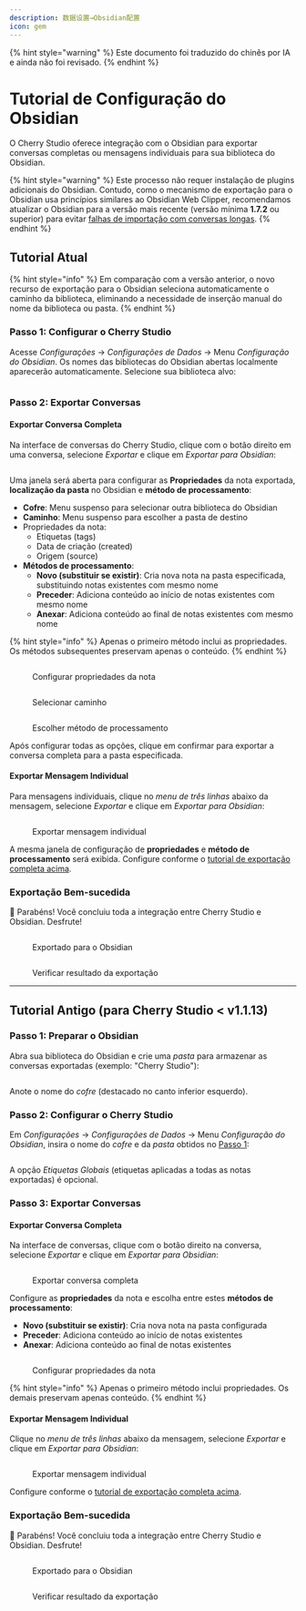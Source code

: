 ```yaml
---
description: 数据设置→Obsidian配置
icon: gem
---
```


{% hint style="warning" %}
Este documento foi traduzido do chinês por IA e ainda não foi revisado.
{% endhint %}

# Tutorial de Configuração do Obsidian

O Cherry Studio oferece integração com o Obsidian para exportar conversas completas ou mensagens individuais para sua biblioteca do Obsidian.

{% hint style="warning" %}
Este processo não requer instalação de plugins adicionais do Obsidian. Contudo, como o mecanismo de exportação para o Obsidian usa princípios similares ao Obsidian Web Clipper, recomendamos atualizar o Obsidian para a versão mais recente (versão mínima **1.7.2** ou superior) para evitar [falhas de importação com conversas longas](https://github.com/obsidianmd/obsidian-clipper/releases/tag/0.7.0).
{% endhint %}

## Tutorial Atual

{% hint style="info" %}
Em comparação com a versão anterior, o novo recurso de exportação para o Obsidian seleciona automaticamente o caminho da biblioteca, eliminando a necessidade de inserção manual do nome da biblioteca ou pasta.
{% endhint %}

### Passo 1: Configurar o Cherry Studio

Acesse _Configurações_ →  _Configurações de Dados_ → Menu _Configuração do Obsidian_. Os nomes das bibliotecas do Obsidian abertas localmente aparecerão automaticamente. Selecione sua biblioteca alvo:

<figure><img src="../.gitbook/assets/image (142).png" alt=""><figcaption></figcaption></figure>

### Passo 2: Exportar Conversas

#### Exportar Conversa Completa

Na interface de conversas do Cherry Studio, clique com o botão direito em uma conversa, selecione _Exportar_ e clique em _Exportar para Obsidian_:

<figure><img src="../.gitbook/assets/image (143).png" alt=""><figcaption></figcaption></figure>

Uma janela será aberta para configurar as **Propriedades** da nota exportada, **localização da pasta** no Obsidian e **método de processamento**:

* **Cofre**: Menu suspenso para selecionar outra biblioteca do Obsidian
* **Caminho**: Menu suspenso para escolher a pasta de destino
* Propriedades da nota:
  * Etiquetas (tags)
  * Data de criação (created)
  * Origem (source)
* **Métodos de processamento**:
  * **Novo (substituir se existir)**: Cria nova nota na pasta especificada, substituindo notas existentes com mesmo nome
  * **Preceder**: Adiciona conteúdo ao início de notas existentes com mesmo nome
  * **Anexar**: Adiciona conteúdo ao final de notas existentes com mesmo nome

{% hint style="info" %}
Apenas o primeiro método inclui as propriedades. Os métodos subsequentes preservam apenas o conteúdo.
{% endhint %}

<figure><img src="../.gitbook/assets/image (144).png" alt=""><figcaption><p>Configurar propriedades da nota</p></figcaption></figure>

<figure><img src="../.gitbook/assets/image (145).png" alt=""><figcaption><p>Selecionar caminho</p></figcaption></figure>

<figure><img src="../.gitbook/assets/image (146).png" alt=""><figcaption><p>Escolher método de processamento</p></figcaption></figure>

Após configurar todas as opções, clique em confirmar para exportar a conversa completa para a pasta especificada.

#### Exportar Mensagem Individual

Para mensagens individuais, clique no _menu de três linhas_ abaixo da mensagem, selecione _Exportar_ e clique em _Exportar para Obsidian_:

<figure><img src="../.gitbook/assets/image (147).png" alt=""><figcaption><p>Exportar mensagem individual</p></figcaption></figure>

A mesma janela de configuração de **propriedades** e **método de processamento** será exibida. Configure conforme o [tutorial de exportação completa acima](obsidian.md#dao-chu-wan-zheng-dui-hua).

### Exportação Bem-sucedida

🎉 Parabéns! Você concluiu toda a integração entre Cherry Studio e Obsidian. Desfrute!

<figure><img src="../.gitbook/assets/image (140).png" alt=""><figcaption><p>Exportado para o Obsidian</p></figcaption></figure>

<figure><img src="../.gitbook/assets/image (139).png" alt=""><figcaption><p>Verificar resultado da exportação</p></figcaption></figure>

***

## Tutorial Antigo (para Cherry Studio < v1.1.13)

### Passo 1: Preparar o Obsidian

Abra sua biblioteca do Obsidian e crie uma _pasta_ para armazenar as conversas exportadas (exemplo: "Cherry Studio"):

<figure><img src="../.gitbook/assets/image (127).png" alt=""><figcaption></figcaption></figure>

Anote o nome do _cofre_ (destacado no canto inferior esquerdo).

### Passo 2: Configurar o Cherry Studio

Em _Configurações_ →  _Configurações de Dados_ → Menu _Configuração do Obsidian_, insira o nome do _cofre_ e da _pasta_ obtidos no [Passo 1](obsidian.md#di-yi-bu):

<figure><img src="../.gitbook/assets/image (129).png" alt=""><figcaption></figcaption></figure>

A opção _Etiquetas Globais_ (etiquetas aplicadas a todas as notas exportadas) é opcional.

### Passo 3: Exportar Conversas

#### Exportar Conversa Completa

Na interface de conversas, clique com o botão direito na conversa, selecione _Exportar_ e clique em _Exportar para Obsidian_:

<figure><img src="../.gitbook/assets/image (138).png" alt=""><figcaption><p>Exportar conversa completa</p></figcaption></figure>

Configure as **propriedades** da nota e escolha entre estes **métodos de processamento**:
* **Novo (substituir se existir)**: Cria nova nota na pasta configurada
* **Preceder**: Adiciona conteúdo ao início de notas existentes
* **Anexar**: Adiciona conteúdo ao final de notas existentes

<figure><img src="../.gitbook/assets/image (137).png" alt=""><figcaption><p>Configurar propriedades da nota</p></figcaption></figure>

{% hint style="info" %}
Apenas o primeiro método inclui propriedades. Os demais preservam apenas conteúdo.
{% endhint %}

#### Exportar Mensagem Individual

Clique no _menu de três linhas_ abaixo da mensagem, selecione _Exportar_ e clique em _Exportar para Obsidian_:

<figure><img src="../.gitbook/assets/image (141).png" alt=""><figcaption><p>Exportar mensagem individual</p></figcaption></figure>

Configure conforme o [tutorial de exportação completa acima](obsidian.md#dao-chu-wan-zheng-dui-hua).

### Exportação Bem-sucedida

🎉 Parabéns! Você concluiu toda a integração entre Cherry Studio e Obsidian. Desfrute!

<figure><img src="../.gitbook/assets/image (140).png" alt=""><figcaption><p>Exportado para o Obsidian</p></figcaption></figure>

<figure><img src="../.gitbook/assets/image (139).png" alt=""><figcaption><p>Verificar resultado da exportação</p></figcaption></figure>